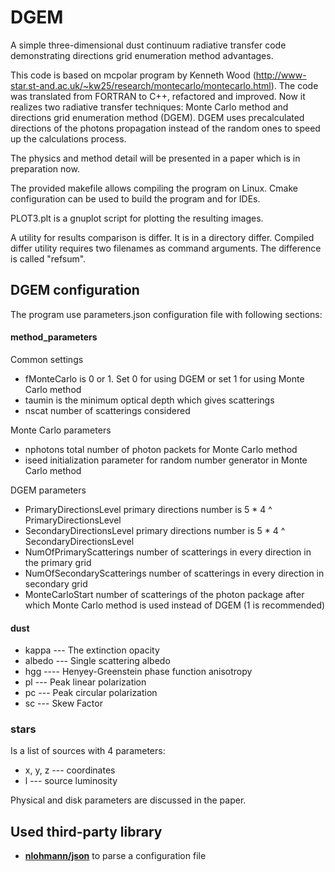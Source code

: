 # DGEM
A simple three-dimensional dust continuum radiative transfer code demonstrating directions grid enumeration method advantages.

This code is based on mcpolar program by Kenneth Wood (http://www-star.st-and.ac.uk/~kw25/research/montecarlo/montecarlo.html). The code was translated from FORTRAN to C++, refactored and improved. Now it realizes two radiative transfer techniques: Monte Carlo method and directions grid enumeration method (DGEM). DGEM uses precalculated directions of the photons propagation instead of the random ones to speed up the calculations process.

The physics and method detail will be presented in a paper which is in preparation now.

The provided makefile allows compiling the program on Linux.
Cmake configuration can be used to build the program and for IDEs.

PLOT3.plt is a gnuplot script for plotting the resulting images.

A utility for results comparison is differ. It is in a directory differ. Compiled differ utility requires two filenames as command arguments. The difference is called "refsum".

## DGEM configuration
The program use parameters.json configuration file with following sections:

#### method_parameters

Common settings
- fMonteCarlo  is 0 or 1. Set 0 for using DGEM or set 1 for using Monte Carlo method
- taumin       is the minimum optical depth which gives scatterings
- nscat        number of scatterings considered

Monte Carlo parameters
- nphotons     total number of photon packets for Monte Carlo method
- iseed        initialization parameter for random number generator in Monte Carlo method

DGEM parameters
- PrimaryDirectionsLevel      primary directions number is 5 * 4 ^ PrimaryDirectionsLevel
- SecondaryDirectionsLevel primary directions number is 5 * 4 ^ SecondaryDirectionsLevel
- NumOfPrimaryScatterings     number of scatterings in every direction in the primary grid
- NumOfSecondaryScatterings    number of scatterings in every direction in secondary grid
- MonteCarloStart               number of scatterings of the photon package after which Monte Carlo
                            method is used instead of DGEM (1 is recommended)

#### dust
- kappa --- The extinction opacity
- albedo --- Single scattering albedo
- hgg ---- Henyey-Greenstein phase function anisotropy
- pl --- Peak linear polarization
- pc --- Peak circular polarization
- sc --- Skew Factor
      
### stars
Is a list of sources with 4 parameters:
- x, y, z --- coordinates
- l --- source luminosity

Physical and disk parameters are discussed in the paper.

## Used third-party library

* **[nlohmann/json](https://github.com/nlohmann/json)** to parse a configuration file
